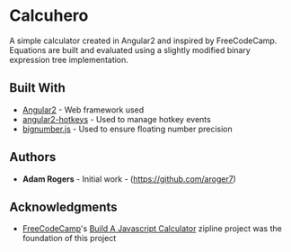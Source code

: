 # Calcuhero

A simple calculator created in Angular2 and inspired by FreeCodeCamp. Equations are built and evaluated using a slightly modified binary expression tree implementation.

## Built With

* [Angular2](https://angular.io/) - Web framework used
* [angular2-hotkeys](https://github.com/brtnshrdr/angular2-hotkeys) - Used to manage hotkey events
* [bignumber.js](https://github.com/MikeMcl/bignumber.js/) - Used to ensure floating number precision

## Authors

* **Adam Rogers** - Initial work - (https://github.com/aroger7)

## Acknowledgments

* [FreeCodeCamp](https://www.freecodecamp.org/)'s [Build A Javascript Calculator](https://www.freecodecamp.org/challenges/build-a-javascript-calculator) zipline project was the foundation of this project
